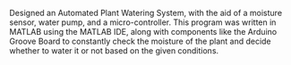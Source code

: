Designed an Automated Plant Watering System, with the aid of a moisture sensor, water pump, and a micro-controller. This program was written in MATLAB using the MATLAB IDE, along with components like the Arduino Groove Board to constantly check the moisture of the plant and decide whether to water it or not based on the given conditions.
